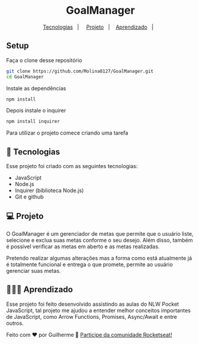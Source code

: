 <h1 align="center"> GoalManager </h1>

<p align="center">
    <a href="#-tecnologias">Tecnologias</a>&nbsp;&nbsp;&nbsp;|&nbsp;&nbsp;&nbsp;&nbsp;
    <a href="#-projeto">Projeto</a>&nbsp;&nbsp;&nbsp;|&nbsp;&nbsp;&nbsp;
    <a href="#-aprendizado">Aprendizado</a>&nbsp;&nbsp;&nbsp;|&nbsp;&nbsp;&nbsp;    
</p>

## Setup

Faça o clone desse repositório

```bash
git clone https://github.com/Molina0127/GoalManager.git
cd GoalManager
```

Instale as dependências

```bash
npm install
```

Depois instale o inquirer

```bash
npm install inquirer
```

Para utilizar o projeto comece criando uma tarefa

## 🚀 Tecnologias

Esse projeto foi criado com as seguintes tecnologias:

- JavaScript
- Node.js
- Inquirer (biblioteca Node.js)
- Git e github

## 💻 Projeto

O GoalManager é um gerenciador de metas que permite que o usuário liste, selecione e exclua suas metas conforme o seu desejo. Além disso, também é possível verificar as metas em aberto e as metas realizadas. 

Pretendo realizar algumas alterações mas a forma como está atualmente já é totalmente funcional e entrega o que promete, permite ao usuário gerenciar suas metas.

## 🧑🏻‍💻 Aprendizado

Esse projeto foi feito desenvolvido assistindo as aulas do NLW Pocket JavaScript, tal projeto me ajudou a entender melhor conceitos importantes de JavaScript, como Arrow Functions, Promises, Async/Await e entre outros.

Feito com ❤️ por Guilherme :wave: [Participe da comunidade Rocketseat!](https://discord.gg/rocketseat)